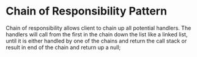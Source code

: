 ﻿# Chain of Responsibility Pattern
Chain of responsibility allows client to chain up all potential handlers.
The handlers will call from the first in the chain down the list like a linked list,
until it is either handled by one of the chains and return the call stack or result in end of the chain and return up a null;